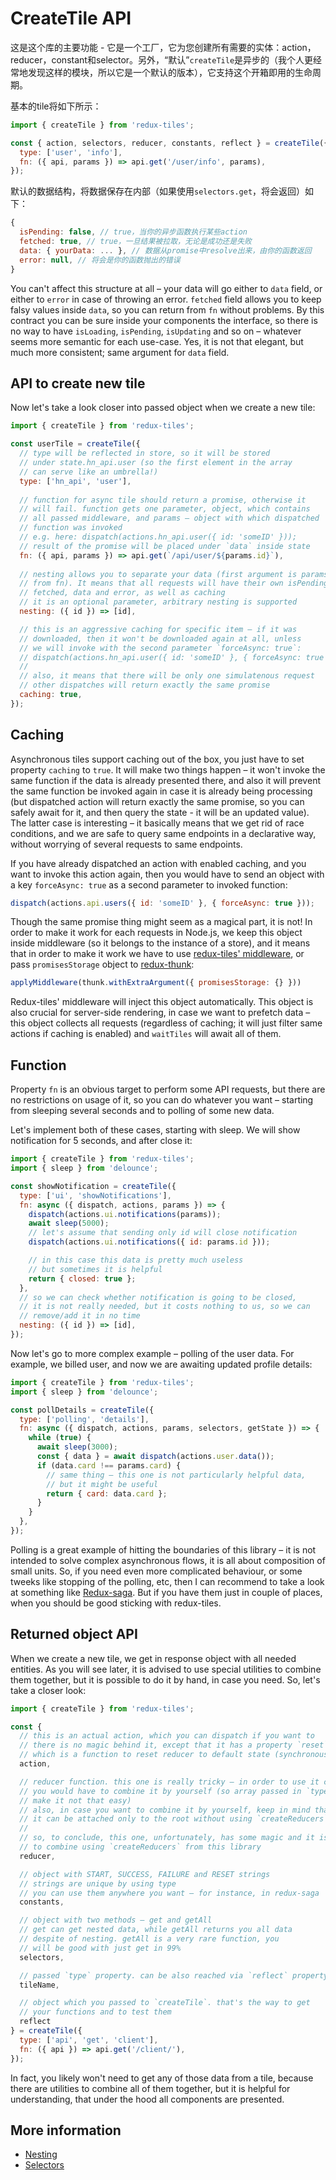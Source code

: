 # CreateTile API

这是这个库的主要功能 - 它是一个工厂，它为您创建所有需要的实体：action，reducer，constant和selector。另外，“默认”`createTile`是异步的（我个人更经常地发现这样的模块，所以它是一个默认的版本），它支持这个开箱即用的生命周期。

基本的tile将如下所示：
```javascript
import { createTile } from 'redux-tiles';

const { action, selectors, reducer, constants, reflect } = createTile({
  type: ['user', 'info'],
  fn: ({ api, params }) => api.get('/user/info', params),
});
```

默认的数据结构，将数据保存在内部（如果使用`selectors.get`，将会返回）如下：
```javascript
{
  isPending: false, // true，当你的异步函数执行某些action
  fetched: true, // true，一旦结果被拉取，无论是成功还是失败
  data: { yourData: ... }, // 数据从promise中resolve出来，由你的函数返回
  error: null, // 将会是你的函数抛出的错误
}
```

You can't affect this structure at all – your data will go either to `data` field, or either to `error` in case of throwing an error. `fetched` field allows you to keep falsy values inside `data`, so you can return from `fn` without problems. By this contract you can be sure inside your components the interface, so there is no way to have `isLoading`, `isPending`, `isUpdating` and so on – whatever seems more semantic for each use-case. Yes, it is not that elegant, but much more consistent; same argument for `data` field.

## API to create new tile

Now let's take a look closer into passed object when we create a new tile:

```javascript
import { createTile } from 'redux-tiles';

const userTile = createTile({
  // type will be reflected in store, so it will be stored
  // under state.hn_api.user (so the first element in the array
  // can serve like an umbrella!)
  type: ['hn_api', 'user'],
  
  // function for async tile should return a promise, otherwise it
  // will fail. function gets one parameter, object, which contains
  // all passed middleware, and params – object with which dispatched
  // function was invoked
  // e.g. here: dispatch(actions.hn_api.user({ id: 'someID' }));
  // result of the promise will be placed under `data` inside state
  fn: ({ api, params }) => api.get(`/api/user/${params.id}`),
  
  // nesting allows you to separate your data (first argument is params
  // from fn). It means that all requests will have their own isPending,
  // fetched, data and error, as well as caching
  // it is an optional parameter, arbitrary nesting is supported
  nesting: ({ id }) => [id],

  // this is an aggressive caching for specific item – if it was
  // downloaded, then it won't be downloaded again at all, unless
  // we will invoke with the second parameter `forceAsync: true`:
  // dispatch(actions.hn_api.user({ id: 'someID' }, { forceAsync: true }));
  //
  // also, it means that there will be only one simulatenous request
  // other dispatches will return exactly the same promise
  caching: true,
});
```

## Caching

Asynchronous tiles support caching out of the box, you just have to set property `caching` to `true`. It will make two things happen – it won't invoke the same function if the data is already presented there, and also it will prevent the same function be invoked again in case it is already being processing (but dispatched action will return exactly the same promise, so you can safely await for it, and then query the state - it will be an updated value). The latter case is interesting – it basically means that we get rid of race conditions, and we are safe to query same endpoints in a declarative way, without worrying of several requests to same endpoints.

If you have already dispatched an action with enabled caching, and you want to invoke this action again, then you would have to send an object with a key `forceAsync: true` as a second parameter to invoked function:
```js
dispatch(actions.api.users({ id: 'someID' }, { forceAsync: true }));
```

Though the same promise thing might seem as a magical part, it is not! In order to make it work for each requests in Node.js, we keep this object inside middleware (so it belongs to the instance of a store), and it means that in order to make it work we have to use [redux-tiles' middleware](./createMiddleware.md), or pass `promisesStorage` object to [redux-thunk](https://github.com/gaearon/redux-thunk):
```js
applyMiddleware(thunk.withExtraArgument({ promisesStorage: {} }))
```

Redux-tiles' middleware will inject this object automatically. This object is also crucial for server-side rendering, in case we want to prefetch data – this object collects all requests (regardless of caching; it will just filter same actions if caching is enabled) and `waitTiles` will await all of them.

## Function

Property `fn` is an obvious target to perform some API requests, but there are no restrictions on usage of it, so you can do whatever you want – starting from sleeping several seconds and to polling of some new data.

Let's implement both of these cases, starting with sleep. We will show notification for 5 seconds, and after close it:
```javascript
import { createTile } from 'redux-tiles';
import { sleep } from 'delounce';

const showNotification = createTile({
  type: ['ui', 'showNotifications'],
  fn: async ({ dispatch, actions, params }) => {
    dispatch(actions.ui.notifications(params));
    await sleep(5000);
    // let's assume that sending only id will close notification
    dispatch(actions.ui.notifications({ id: params.id }));

    // in this case this data is pretty much useless
    // but sometimes it is helpful
    return { closed: true };
  },
  // so we can check whether notification is going to be closed,
  // it is not really needed, but it costs nothing to us, so we can
  // remove/add it in no time
  nesting: ({ id }) => [id],
});
```

Now let's go to more complex example – polling of the user data. For example, we billed user, and now we are awaiting updated profile details:
```javascript
import { createTile } from 'redux-tiles';
import { sleep } from 'delounce';

const pollDetails = createTile({
  type: ['polling', 'details'],
  fn: async ({ dispatch, actions, params, selectors, getState }) => {
    while (true) {
      await sleep(3000);
      const { data } = await dispatch(actions.user.data());
      if (data.card !== params.card) {
        // same thing – this one is not particularly helpful data,
        // but it might be useful
        return { card: data.card };
      }
    }
  },
});
```

Polling is a great example of hitting the boundaries of this library – it is not intended to solve complex asynchronous flows, it is all about composition of small units. So, if you need even more complicated behaviour, or some tweeks like stopping of the polling, etc, then I can recommend to take a look at something like [Redux-saga](https://github.com/redux-saga/redux-saga).
But if you have them just in couple of places, when you should be good sticking with redux-tiles.

## Returned object API

When we create a new tile, we get in response object with all needed entities. As you will see later, it is advised to use special utilities to combine them together, but it is possible to do it by hand, in case you need. So, let's take a closer look:

```javascript
import { createTile } from 'redux-tiles';

const {
  // this is an actual action, which you can dispatch if you want to
  // there is no magic behind it, except that it has a property `reset`,
  // which is a function to reset reducer to default state (synchronously)
  action,

  // reducer function. this one is really tricky – in order to use it correctly,
  // you would have to combine it by yourself (so array passed in `type` will
  // make it not that easy)
  // also, in case you want to combine it by yourself, keep in mind that
  // it can be attached only to the root without using `createReducers`
  //
  // so, to conclude, this one, unfortunately, has some magic and it is better
  // to combine using `createReducers` from this library
  reducer,

  // object with START, SUCCESS, FAILURE and RESET strings
  // strings are unique by using type
  // you can use them anywhere you want – for instance, in redux-saga
  constants,

  // object with two methods – get and getAll
  // get can get nested data, while getAll returns you all data
  // despite of nesting. getAll is a very rare function, you
  // will be good with just get in 99%
  selectors,

  // passed `type` property. can be also reached via `reflect` property
  tileName,

  // object which you passed to `createTile`. that's the way to get
  // your functions and to test them
  reflect
} = createTile({
  type: ['api', 'get', 'client'],
  fn: ({ api }) => api.get('/client/'),
});
```

In fact, you likely won't need to get any of those data from a tile, because there are utilities to combine all of them together, but it is helpful for understanding, that under the hood all components are presented.

## More information

* [Nesting](../advanced/nesting.md)
* [Selectors](../advanced/selectors.md)
